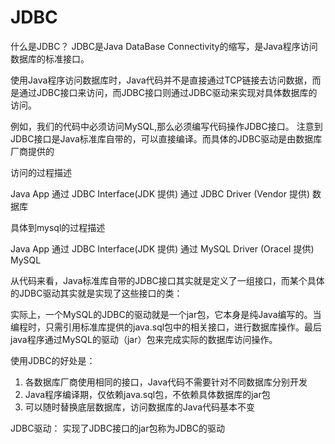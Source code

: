 # JDBC

什么是JDBC？ JDBC是Java DataBase Connectivity的缩写，是Java程序访问数据库的标准接口。

使用Java程序访问数据库时，Java代码并不是直接通过TCP链接去访问数据，而是通过JDBC接口来访问，而JDBC接口则通过JDBC驱动来实现对具体数据库的访问。

例如，我们的代码中必须访问MySQL,那么必须编写代码操作JDBC接口。 注意到JDBC接口是Java标准库自带的，可以直接编译。而具体的JDBC驱动是由数据库厂商提供的

访问的过程描述

Java App 通过 JDBC Interface(JDK 提供) 通过 JDBC Driver (Vendor 提供) 数据库

具体到mysql的过程描述

Java App 通过 JDBC Interface(JDK 提供) 通过 MySQL Driver (Oracel 提供) MySQL

从代码来看，Java标准库自带的JDBC接口其实就是定义了一组接口，而某个具体的JDBC驱动其实就是实现了这些接口的类：

实际上，一个MySQL的JDBC的驱动就是一个jar包，它本身是纯Java编写的。当编程时，只需引用标准库提供的java.sql包中的相关接口，进行数据库操作。最后java程序通过MySQL的驱动（jar）包来完成实际的数据库访问操作。

使用JDBC的好处是：

1. 各数据库厂商使用相同的接口，Java代码不需要针对不同数据库分别开发
2. Java程序编译期，仅依赖java.sql包，不依赖具体数据库的jar包
3. 可以随时替换底层数据库，访问数据库的Java代码基本不变


JDBC驱动： 实现了JDBC接口的jar包称为JDBC的驱动
